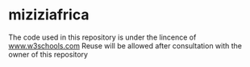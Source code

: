 # miziziafrica
The code used in this repository is under the lincence of www.w3schools.com
Reuse will be allowed after consultation with the owner of this repository